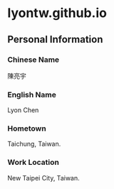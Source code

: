 # lyontw.github.io
## Personal Information
### Chinese Name
陳亮宇
### English Name
Lyon Chen
### Hometown
 Taichung, Taiwan.
### Work Location
New Taipei City, Taiwan.
